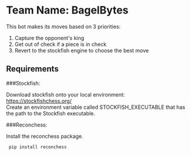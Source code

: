 # Team Name: BagelBytes

This bot makes its moves based on 3 priorities: <br>
   1. Capture the opponent's king     <br>
   2. Get out of check if a piece is in check    <br>
   3. Revert to the stockfish engine to choose the best move <br>


## Requirements 

###Stockfish: <br>

Download stockfish onto your local environment: <br>
    https://stockfishchess.org/  <br>
Create an environment variable called STOCKFISH_EXECUTABLE that has the path to the Stockfish executable. 

###Reconchess: <br>

Install the reconchess package.
    
   ` pip install reconchess`
    